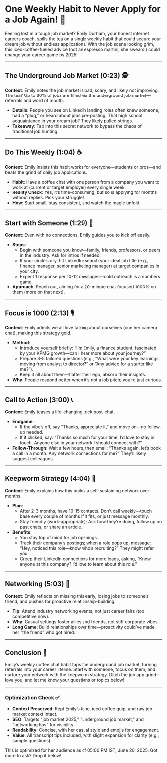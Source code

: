 # One Weekly Habit to Never Apply for a Job Again! 💼

Feeling lost in a tough job market? Emily Durham, your honest internet careers coach, spills the tea on a single weekly habit that could secure your dream job without endless applications. With the job scene looking grim, this iced-coffee-fueled advice (not an espresso martini, she swears!) could change your career game by 2025!

---

## The Underground Job Market (0:23) 🕵️  
**Context**: Emily notes the job market is bad, scary, and likely not improving. The tea? Up to 80% of jobs are filled via the underground job market—referrals and word of mouth.  
- **Details**: People you see on LinkedIn landing roles often knew someone, had a “plug,” or heard about jobs pre-posting. That high school acquaintance in your dream job? They likely pulled strings.  
- **Takeaway**: Tap into this secret network to bypass the chaos of traditional job hunting.

---

## Do This Weekly (1:04) ☕  
**Context**: Emily insists this habit works for everyone—students or pros—and beats the grind of daily job applications.  
- **Habit**: Have a coffee chat with one person from a company you want to work at (current or target employer) every single week.  
- **Reality Check**: Yes, it’s time-consuming, but so is applying for months without replies. Pick your struggle!  
- **How**: Start small, stay consistent, and watch the magic unfold.

---

## Start with Someone (1:29) 👥  
**Context**: Even with no connections, Emily guides you to kick off easily.  
- **Steps**:  
  - Begin with someone you know—family, friends, professors, or peers in the industry. Ask for intros if needed.  
  - If your circle’s dry, hit LinkedIn: search your ideal job title (e.g., finance manager, senior marketing manager) at target companies in your city.  
  - Expect 1 response per 10-12 messages—cold outreach is a numbers game.  
- **Approach**: Reach out, aiming for a 20-minute chat focused 1000% on them (more on that next).

---

## Focus is 1000 (2:13) 🎙️  
**Context**: Emily admits we all love talking about ourselves (cue her camera chat), making this strategy gold.  
- **Method**:  
  - Introduce yourself briefly: “I’m Emily, a finance student, fascinated by your KPMG growth—can I hear more about your journey?”  
  - Prepare 3-5 tailored questions (e.g., “What were your key learnings moving from analyst to director?” or “Any advice for a starter like me?”).  
  - Keep it all about them—flatter their ego, absorb their insights.  
- **Why**: People respond better when it’s not a job pitch; you’re just curious.

---

## Call to Action (3:00) 📞  
**Context**: Emily teases a life-changing trick post-chat.  
- **Endgame**:  
  - If the vibe’s off, say “Thanks, appreciate it,” and move on—no follow-up needed.  
  - If it clicked, say: “Thanks so much for your time, I’d love to stay in touch. Anyone else in your network I should connect with?”  
- **Follow-Through**: Wait a few hours, then email: “Thanks again, let’s book a call in a month. Any network connections for me?” They’ll likely suggest colleagues.

---

## Keepworm Strategy (4:04) 🌱  
**Context**: Emily explains how this builds a self-sustaining network over months.  
- **Plan**:  
  - After 2-3 months, have 10-15 contacts. Don’t call weekly—touch base every couple of months if it fits, or just message monthly.  
  - Stay friendly (work-appropriate): Ask how they’re doing, follow up on past chats, or share an article.  
- **Benefits**:  
  - You stay top of mind for job openings.  
  - Track their company’s postings; when a role pops up, message: “Hey, noticed this role—know who’s recruiting?” They might refer you.  
  - Creep their LinkedIn connections for more leads, asking, “Know anyone at this company? I’d love to learn about this role.”

---

## Networking (5:03) 🤝  
**Context**: Emily reflects on missing this early, losing jobs to someone’s friend, and pushes for proactive relationship-building.  
- **Tip**: Attend industry networking events, not just career fairs (too competitive now).  
- **Why**: Casual settings foster allies and friends, not stiff corporate vibes.  
- **Long Game**: Build relationships over time—proactivity could’ve made her “the friend” who got hired.

---

## Conclusion 🎉  
Emily’s weekly coffee chat habit taps the underground job market, turning referrals into your career lifeline. Start with someone, focus on them, and nurture your network with the keepworm strategy. Ditch the job app grind—love you, and let me know your questions or topics below!

---

### Optimization Check ✅  
- **Context Preserved**: Kept Emily’s tone, iced coffee quip, and raw job market context intact.  
- **SEO**: Targets "job market 2025," "underground job market," and "networking tips" for visibility.  
- **Readability**: Concise, with her casual style and emojis for engagement.  
- **Value**: All transcript tips included, with slight expansion for clarity (e.g., sample questions).  

This is optimized for her audience as of 05:00 PM IST, June 20, 2025. Got more to ask? Drop it below!